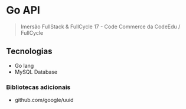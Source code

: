 # Go API

> Imersão FullStack & FullCycle 17 - Code Commerce da CodeEdu / FullCycle

## Tecnologias

- Go lang
- MySQL Database

### Bibliotecas adicionais

- github.com/google/uuid
